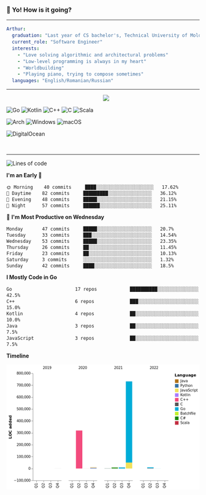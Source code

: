 ### 🦊 Yo! How is it going?  

---

```yaml
Arthur:
  graduation: "Last year of CS bachelor's, Technical University of Moldova"
  current_role: "Software Engineer"
  interests: 
    - "Love solving algorithmic and architectural problems"
    - "Low-level programming is always in my heart"
    - "Worldbuilding"
    - "Playing piano, trying to compose sometimes"
  languages: "English/Romanian/Russian"
```

---

<img align="right" width="50%" src="https://github-readme-stats-ouuan.vercel.app/api?username=FoxFurry&show_icons=true&theme=radical">

<br>

![Go](https://img.shields.io/badge/go-%2300ADD8.svg?style=for-the-badge&logo=go&logoColor=white)
![Kotlin](https://img.shields.io/badge/kotlin-%230095D5.svg?style=for-the-badge&logo=kotlin&logoColor=white)
![C++](https://img.shields.io/badge/c++-%2300599C.svg?style=for-the-badge&logo=c%2B%2B&logoColor=white)
![C](https://img.shields.io/badge/c-%2300599C.svg?style=for-the-badge&logo=c&logoColor=white)
![Scala](https://img.shields.io/badge/scala-%23DC322F.svg?style=for-the-badge&logo=scala&logoColor=white)

![Arch](https://img.shields.io/badge/Arch%20Linux-1793D1?logo=arch-linux&logoColor=fff&style=for-the-badge)
![Windows](https://img.shields.io/badge/Windows-0078D6?style=for-the-badge&logo=windows&logoColor=white)
![macOS](https://img.shields.io/badge/mac%20os-000000?style=for-the-badge&logo=macos&logoColor=F0F0F0)

![DigitalOcean](https://img.shields.io/badge/DigitalOcean-%230167ff.svg?style=for-the-badge&logo=digitalOcean&logoColor=white)


<br>

---

<!--START_SECTION:waka-->
![Lines of code](https://img.shields.io/badge/From%20Hello%20World%20I%27ve%20Written-1%20Million%20lines%20of%20code-blue)

**I'm an Early 🐤** 

```text
🌞 Morning    40 commits     ████░░░░░░░░░░░░░░░░░░░░░   17.62% 
🌆 Daytime    82 commits     █████████░░░░░░░░░░░░░░░░   36.12% 
🌃 Evening    48 commits     █████░░░░░░░░░░░░░░░░░░░░   21.15% 
🌙 Night      57 commits     ██████░░░░░░░░░░░░░░░░░░░   25.11%

```
📅 **I'm Most Productive on Wednesday** 

```text
Monday       47 commits     █████░░░░░░░░░░░░░░░░░░░░   20.7% 
Tuesday      33 commits     ███░░░░░░░░░░░░░░░░░░░░░░   14.54% 
Wednesday    53 commits     █████░░░░░░░░░░░░░░░░░░░░   23.35% 
Thursday     26 commits     ██░░░░░░░░░░░░░░░░░░░░░░░   11.45% 
Friday       23 commits     ██░░░░░░░░░░░░░░░░░░░░░░░   10.13% 
Saturday     3 commits      ░░░░░░░░░░░░░░░░░░░░░░░░░   1.32% 
Sunday       42 commits     ████░░░░░░░░░░░░░░░░░░░░░   18.5%

```


**I Mostly Code in Go** 

```text
Go                       17 repos            ██████████░░░░░░░░░░░░░░░   42.5% 
C++                      6 repos             ███░░░░░░░░░░░░░░░░░░░░░░   15.0% 
Kotlin                   4 repos             ██░░░░░░░░░░░░░░░░░░░░░░░   10.0% 
Java                     3 repos             ██░░░░░░░░░░░░░░░░░░░░░░░   7.5% 
JavaScript               3 repos             ██░░░░░░░░░░░░░░░░░░░░░░░   7.5%

```


**Timeline**

![Chart not found](https://raw.githubusercontent.com/FoxFurry/FoxFurry/master/charts/bar_graph.png) 


<!--END_SECTION:waka-->

